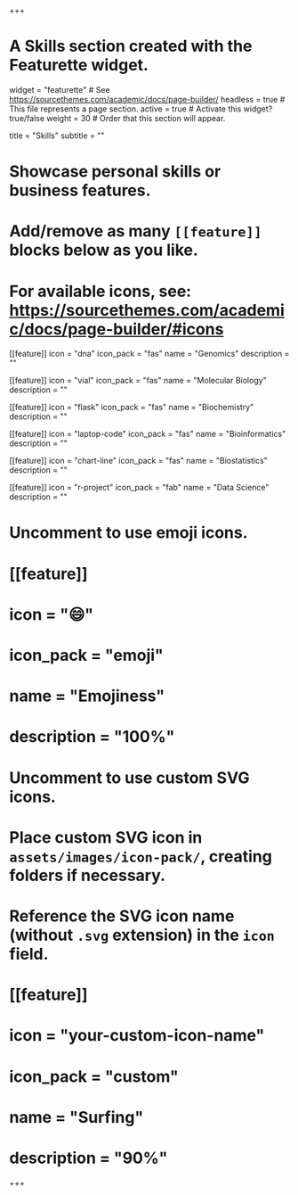 +++
# A Skills section created with the Featurette widget.
widget = "featurette"  # See https://sourcethemes.com/academic/docs/page-builder/
headless = true  # This file represents a page section.
active = true  # Activate this widget? true/false
weight = 30  # Order that this section will appear.

title = "Skills"
subtitle = ""

# Showcase personal skills or business features.
# 
# Add/remove as many `[[feature]]` blocks below as you like.
# 
# For available icons, see: https://sourcethemes.com/academic/docs/page-builder/#icons

[[feature]]
  icon = "dna"
  icon_pack = "fas"
  name = "Genomics"
  description = ""

[[feature]]
  icon = "vial"
  icon_pack = "fas"
  name = "Molecular Biology"
  description = ""

[[feature]]
  icon = "flask"
  icon_pack = "fas"
  name = "Biochemistry"
  description = ""

[[feature]]
  icon = "laptop-code"
  icon_pack = "fas"
  name = "Bioinformatics"
  description = ""  

[[feature]]
  icon = "chart-line"
  icon_pack = "fas"
  name = "Biostatistics"
  description = ""  

[[feature]]
  icon = "r-project"
  icon_pack = "fab"
  name = "Data Science"
  description = ""
  
  

# Uncomment to use emoji icons.
# [[feature]]
#  icon = ":smile:"
#  icon_pack = "emoji"
#  name = "Emojiness"
#  description = "100%"  

# Uncomment to use custom SVG icons.
# Place custom SVG icon in `assets/images/icon-pack/`, creating folders if necessary.
# Reference the SVG icon name (without `.svg` extension) in the `icon` field.
# [[feature]]
#  icon = "your-custom-icon-name"
#  icon_pack = "custom"
#  name = "Surfing"
#  description = "90%"

+++
